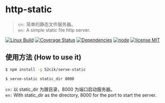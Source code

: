 # http-static

> `cn:` 简单的静态文件服务器。  
> `en:` A simple static file http server.  

[![Linux Build][travis-image]][travis-url]
[![Coverage Status][coveralls-image]][coveralls-url]
[![Dependencies][dependencies-image]][dependencies-url]
[![node][node-image]][node-url]
[![license MIT][license-image]][license-url]

## 使用方法 (How to use it)

``` sh
$ npm install -g 52cik/serve-static
```

``` sh
$ serve-static static_dir 8000
```

`cn:` 以 static_dir 为跟目录，8000 为端口启动服务器。  
`en:` With static_dir as the directory, 8000 for the port to start the server.



[travis-url]: https://travis-ci.org/52cik/http-static
[travis-image]: https://img.shields.io/travis/52cik/http-static/master.svg?label=linux

[coveralls-url]: https://coveralls.io/github/52cik/http-static?branch=master
[coveralls-image]: https://coveralls.io/repos/52cik/http-static/badge.svg?branch=master&service=github

[license-url]: https://opensource.org/licenses/MIT
[license-image]: https://img.shields.io/badge/license-MIT-blue.svg

[dependencies-url]: https://david-dm.org/52cik/http-static
[dependencies-image]: https://img.shields.io/david/52cik/http-static.svg?style=flat

[node-url]: https://nodejs.org
[node-image]: https://img.shields.io/badge/node-%3E%3D%204.0.0-brightgreen.svg
